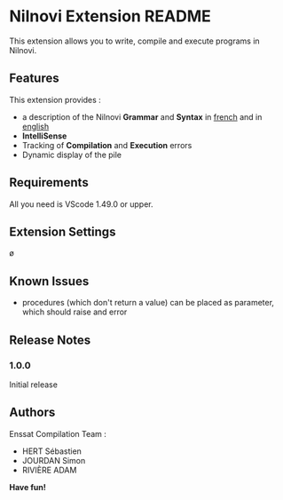# **Nilnovi Extension README**

This extension allows you to write, compile and execute programs in Nilnovi.

## Features

This extension provides :
- a description of the Nilnovi **Grammar** and **Syntax** in [french](./doc/Nilnovi-Documentation-Fr.MD) and in [english](./doc/Nilnovi-Documentation.MD)
- **IntelliSense**
- Tracking of **Compilation** and **Execution** errors
- Dynamic display of the pile

## Requirements

All you need is VScode 1.49.0 or upper.

## Extension Settings

ø

## Known Issues

- procedures (which don't return a value) can be placed as parameter, which should raise and error

## Release Notes

### 1.0.0

Initial release


## Authors

Enssat Compilation Team :
- HERT Sébastien
- JOURDAN Simon
- RIVIÈRE ADAM

**Have fun!**
